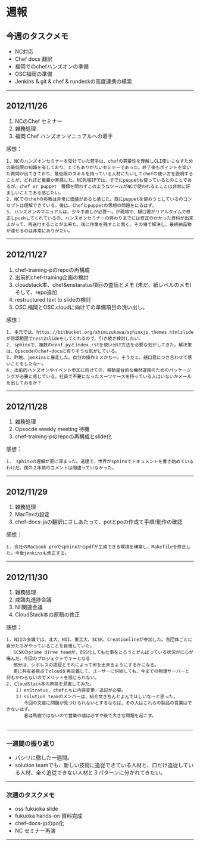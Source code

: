 # 週報


## 今週のタスクメモ

- NC対応
- Chef docs 翻訳
- 福岡でのchefハンズオンの準備
- OSC福岡の準備
- Jenkins & git & chef & rundeckの高度連携の模索

---

## 2012/11/26

1. NCのChef セミナー
2. 雑務処理
3. 福岡 Chef ハンズオンマニュアルへの着手

感想：

	1. NCのハンズオンセミナーを受けていた若手は、chefの需要性を理解しCLI使いこなすための最低限の知識を有しており、とてもありがたいセミナーであった。終了後もポイントを突いた質問が出てきており、最低限のスキルを持っている人材にたいしてchefの使い方を説明することが、どれほど重要か実感した。NC先端IPでは、すでにpuppetも使っているとのことであるが、chef or puppet　種類を問わずこのようなツールがNCで使われるとことは非常に好ましいことである感じたい。
	2. NCでのchefの布教は非常に価値があると感じた。既にpuppetを使おうとしているのコンセプトは理解できている。後は、Chefとpuppetの思想の問題をにるはず。
	3. ハンズオンのマニュアルは、少々手直しが必要〜。が現場で、樋口君がリアルタイムで修正しpushしてくれているの、ハンズオンセミナーの終わりまでには修正のかかった資料が出来上がって、再送付することが出来た。後に作業を残すこと無く、その場で解決し、最終納品物が渡せるのは非常にありがたい。

	
---


## 2012/11/27

1. chef-training-pのrepoの再構成
2. 出前的chef-training企画の検討
3. cloudstack本、chef&enstaratus項目の査読とメモ (未だ、紙レベルのメモ)　そして、repo追加
4. restructured text to slideの検討
5. OSC.福岡とOSC.cloudに向けての準備項目の洗い出し。

感想：

	1. 手元では、https://bitbucket.org/shimizukawa/sphinxjp.themes.htmlslide が容認範囲でrest2slideをしてくれるので、引き続き検討したい。
	2. sphinxで、複数のconf.pyとindex.rstを使い分け方法を必要な気がしてきた。解決策は、Opscodeのchef-docsに有りそうな気がしている。
	3. 昨晩、jenkinsと暴走した。自分の操作ミスかな〜。そうだと、樋口君につき合わせて悪いことをしたな〜。
	4. 出前的ハンズオンやイベント参加に向けての、移動屋台的な機材運搬のためのパッケージングが必要と感じている。社員で不要になったスーツケースを持っている人はいないかメールを出してみるか？

---

## 2012/11/28

1. 雑務処理
2. Opsocde weekly meeting 待機
3. chef-training-pのrepoの再構成とslide化


感想：

	1.　sphinxの理解が更に深まった。道理で、世界がsphinxでドキュメントを書き始めているわけだ。僕の２年前のコメントは間違っていなかった。
		
---

## 2012/11/29

1. 雑務処理
2. MacTexの設定
3. chef-docs-jaの翻訳にさしあたって、potとpoの作成て手順/動作の確認
 
感想：

	1. 会社のMacbook proでsphinxからpdfが生成できる環境を構築し、Makefileを修正した。今後jenkinsも修正する。  
		
---

## 2012/11/30

1. 雑務処理
2. 咸臨丸進捗会議
3. NII関連会議
4. CloudStack本の原稿の修正
 
感想：

	1. NIIの会議では、北大、NII、東工大、SCSK、Creationlineが参加した。各団体ごとに自分たちがやっていることを自慢していた。
	　 SCSKのprime dirve teamが、OSS化しても仕事をとろうとがんばっている状況がに心が痛んだ。今回のプロジェクトでキーとなる
	　 部分は、シボレスの認証とそれによって何を出来るようにするかになる。
	　 更に共有者視点でcloudを再定義して、ユーザーに供給しても、今までの物理サーバーと何もかわらないのでメリットを感じられない。
	2. CloudStack本の原稿を見直してみた。
	　　１）enStratus, chefともに内容変更／追記が必要。
	　　２）solution teamのメンバーは、紹介文きちんとよんでほしいな〜と思った。
	　　　　今回の文章に問題が見つけられないとするならば、その人はこれらの製品の営業はできないはず。
	　　　　客は馬鹿ではないので営業の嘘は必ずや後で大きな問題を起こす。
	　　　　
---

### 一週間の振り返り

- パシリに徹した一週間。
- solution teamでも、新しい技術に追従できている人材と、口だけ追従している人材、全く追従できない人材と３パターンに分かれてきたい。

---
 
### 次週のタスクメモ

- oss fukuoka slide
- fukuoka hands-on 資料完成
- chef-docs-jpのpo化
- NC セミナー再演

---